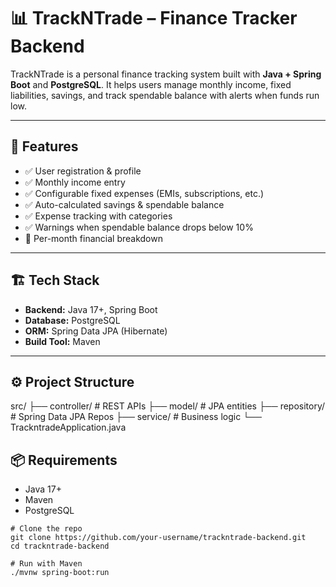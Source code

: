 # 📊 TrackNTrade – Finance Tracker Backend

TrackNTrade is a personal finance tracking system built with **Java + Spring Boot** and **PostgreSQL**. It helps users manage monthly income, fixed liabilities, savings, and track spendable balance with alerts when funds run low.

---

## 🚀 Features

- ✅ User registration & profile
- ✅ Monthly income entry
- ✅ Configurable fixed expenses (EMIs, subscriptions, etc.)
- ✅ Auto-calculated savings & spendable balance
- ✅ Expense tracking with categories
- ✅ Warnings when spendable balance drops below 10%
- 📅 Per-month financial breakdown

---

## 🏗️ Tech Stack

- **Backend:** Java 17+, Spring Boot
- **Database:** PostgreSQL
- **ORM:** Spring Data JPA (Hibernate)
- **Build Tool:** Maven

---

## ⚙️ Project Structure

src/
├── controller/ # REST APIs
├── model/ # JPA entities
├── repository/ # Spring Data JPA Repos
├── service/ # Business logic
└── TrackntradeApplication.java

## 📦 Requirements

- Java 17+
- Maven
- PostgreSQL

```angular2html
# Clone the repo
git clone https://github.com/your-username/trackntrade-backend.git
cd trackntrade-backend

# Run with Maven
./mvnw spring-boot:run
```